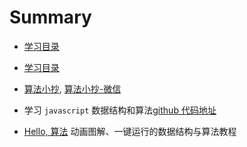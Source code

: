# Summary

- [学习目录](https://juejin.cn/post/6844903919722692621)

- [学习目录](https://github.com/sisterAn/JavaScript-Algorithms)

- [算法小抄](https://labuladong.gitee.io/algo/), [算法小抄-微信](https://mp.weixin.qq.com/s?__biz=MzAxODQxMDM0Mw==&mid=100000768&idx=1&sn=86d496e4a1e65c72cddca36977c61eb4&chksm=1bd7fa082ca0731ed85848513bc8d983f2b1f51f40c159d33c249aaa7de9687dfa17a6662fae&mpshare=1&scene=23&srcid=0121uSqibym3NutRzJZlKCeV&sharer_sharetime=1611239435527&sharer_shareid=1958dfa2b35b63c7a7463d11712f39df#rd)

- 学习 `javascript` 数据结构和算法[github 代码地址](https://github.com/loiane/javascript-datastructures-algorithms)

- [Hello, 算法](https://github.com/krahets/hello-algo) 动画图解、一键运行的数据结构与算法教程
